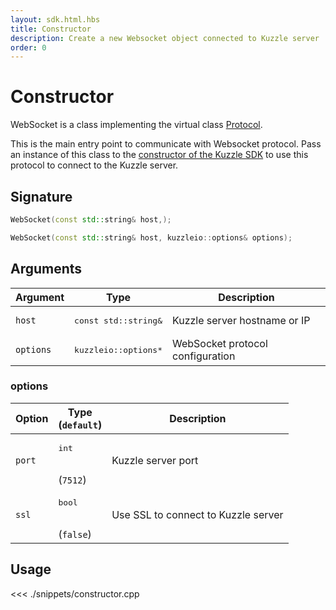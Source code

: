 ```yaml
---
layout: sdk.html.hbs
title: Constructor
description: Create a new Websocket object connected to Kuzzle server
order: 0
---
```


# Constructor

WebSocket is a class implementing the virtual class [Protocol](/sdk/cpp/1/protocol).

This is the main entry point to communicate with Websocket protocol.
Pass an instance of this class to the [constructor of the Kuzzle SDK](/sdk/cpp/1/core-classes/kuzzle/) to use this protocol to connect to the Kuzzle server.

## Signature

```cpp
WebSocket(const std::string& host,);

WebSocket(const std::string& host, kuzzleio::options& options);
```

## Arguments

| Argument  | Type                           | Description                      |
| --------- | ------------------------------ | -------------------------------- |
| `host`    | <pre>const std::string&</pre>  | Kuzzle server hostname or IP     |
| `options` | <pre>kuzzleio::options\*</pre> | WebSocket protocol configuration |

### options

| Option | Type<br/>(`default`)          | Description                         |
| ------ | ----------------------------- | ----------------------------------- |
| `port` | <pre>int</pre><br/>(`7512`)   | Kuzzle server port                  |
| `ssl`  | <pre>bool</pre><br/>(`false`) | Use SSL to connect to Kuzzle server |

## Usage

<<< ./snippets/constructor.cpp
